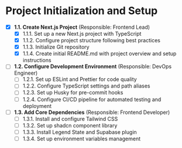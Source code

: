 # Project Initialization and Setup

- [x] **1.1. Create Next.js Project** (Responsible: Frontend Lead)
  - [x] 1.1.1. Set up a new Next.js project with TypeScript
  - [x] 1.1.2. Configure project structure following best practices
  - [x] 1.1.3. Initialize Git repository
  - [x] 1.1.4. Create initial README.md with project overview and setup instructions

- [ ] **1.2. Configure Development Environment** (Responsible: DevOps Engineer)
  - [ ] 1.2.1. Set up ESLint and Prettier for code quality
  - [ ] 1.2.2. Configure TypeScript settings and path aliases
  - [ ] 1.2.3. Set up Husky for pre-commit hooks
  - [ ] 1.2.4. Configure CI/CD pipeline for automated testing and deployment

- [ ] **1.3. Add Core Dependencies** (Responsible: Frontend Developer)
  - [ ] 1.3.1. Install and configure Tailwind CSS
  - [ ] 1.3.2. Set up shadcn component library
  - [ ] 1.3.3. Install Legend State and Supabase plugin
  - [ ] 1.3.4. Set up environment variables management 